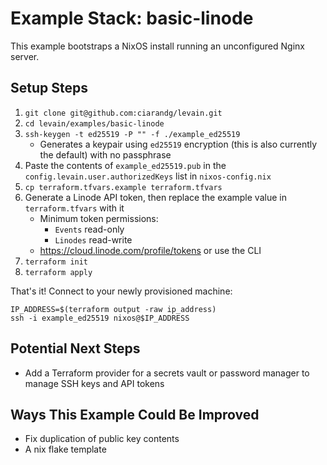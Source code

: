 # Example Stack: basic-linode

This example bootstraps a NixOS install running an unconfigured Nginx
server.

## Setup Steps

1. `git clone git@github.com:ciarandg/levain.git`
2. `cd levain/examples/basic-linode`
4. `ssh-keygen -t ed25519 -P "" -f ./example_ed25519`
   - Generates a keypair using `ed25519` encryption (this is also
       currently the default) with no passphrase
5. Paste the contents of `example_ed25519.pub` in the
   `config.levain.user.authorizedKeys` list in `nixos-config.nix`
3. `cp terraform.tfvars.example terraform.tfvars`
6. Generate a Linode API token, then replace the example value in
   `terraform.tfvars` with it
   - Minimum token permissions:
     - `Events` read-only
     - `Linodes` read-write
   - https://cloud.linode.com/profile/tokens or use the CLI
7. `terraform init`
8. `terraform apply`

That's it! Connect to your newly provisioned machine:
```
IP_ADDRESS=$(terraform output -raw ip_address)
ssh -i example_ed25519 nixos@$IP_ADDRESS
```
## Potential Next Steps

- Add a Terraform provider for a secrets vault or password manager to
    manage SSH keys and API tokens

## Ways This Example Could Be Improved

- Fix duplication of public key contents
- A nix flake template
